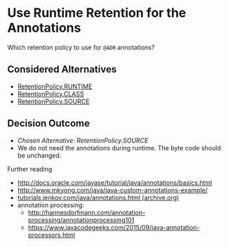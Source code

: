 # Use Runtime Retention for the Annotations

Which retention policy to use for `@ADR` annotations?

## Considered Alternatives

- [RetentionPolicy.RUNTIME](https://docs.oracle.com/javase/8/docs/api/java/lang/annotation/RetentionPolicy.html#RUNTIME)
- [RetentionPolicy.CLASS](https://docs.oracle.com/javase/8/docs/api/java/lang/annotation/RetentionPolicy.html#CLASS)
- [RetentionPolicy.SOURCE](https://docs.oracle.com/javase/8/docs/api/java/lang/annotation/RetentionPolicy.html#SOURCE)

## Decision Outcome

- *Chosen Alternative: RetentionPolicy.SOURCE*
- We do not need the annotations during runtime. The byte code should be unchanged.

Further reading

- <http://docs.oracle.com/javase/tutorial/java/annotations/basics.html>
- <http://www.mkyong.com/java/java-custom-annotations-example/>
- [tutorials.jenkov.com/java/annotations.html (archive.org)](https://web.archive.org/web/20220705011218/https://jenkov.com/tutorials/java/annotations.html)
- annotation processing:
  - <http://hannesdorfmann.com/annotation-processing/annotationprocessing101>
  - <https://www.javacodegeeks.com/2015/09/java-annotation-processors.html>
